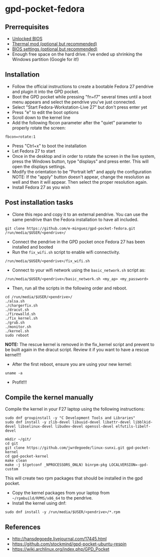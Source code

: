 # gpd-pocket-fedora

## Prerrequisites

* [Unlocked BIOS](https://www.reddit.com/r/GPDPocket/comments/6q74en/unlocked_gpd_pocket_bios/)
* [Thermal mod (optional but recommended)](https://www.reddit.com/r/GPDPocket/comments/6lbb7c/modding_gpd_pockets_cooling_now_with_pictures/)
* [BIOS settings (optional but recommended)](https://www.reddit.com/r/GPDPocket/comments/6s7zck/my_unlocked_bios_working_settings_dptf_limit/)
* Enough free space on the hard drive. I've ended up shrinking the Windows partition (Google for it!)

## Installation

* Follow the official instructions to create a bootable
Fedora 27 pendrive and plugin it into the GPD pocket.
* Boot the GPD pocket while pressing "fn+f7" several times until a boot menu
appears and select the pendrive you've just connected.
* Select "Start Fedora-Workstation-Live 27" but don't press enter yet
* Press "e" to edit the boot options
* Scroll down to the kernel line
* Add the following fbcon parameter after the "quiet" parameter to properly rotate the screen:
```
fbcon=rotate:1
```
* Press "Ctrl+x" to boot the installation
* Let Fedora 27 to start
* Once in the desktop and in order to rotate the screen in the live system, press the Windows button, type "displays" and press enter. This will open the displays settings.
* Modify the orientation to be "Portrait left" and apply the configuration
NOTE: If the "apply" button doesn't appear, change the resolution as well and then it will appear. Then select the proper resolution again.
* Install Fedora 27 as you wish

## Post installation tasks

* Clone this repo and copy it to an external pendrive. You can use the same
pendrive than the Fedora installation to have all included.
```
git clone https://github.com/e-minguez/gpd-pocket-fedora.git /run/media/$USER/<pendrive>/
```
* Connect the pendrive in the GPD pocket once Fedora 27 has been installed and booted
* Run the `fix_wifi.sh` script to enable wifi connectivity.
```
/run/media/$USER/<pendrive>/fix_wifi.sh
```
* Connect to your wifi network using the `basic_network.sh` script as:
```
/run/media/$USER/<pendrive>/basic_network.sh <my_ap> <my_password>
```
* Then, run all the scripts in the following order and reboot.
```
cd /run/media/$USER/<pendrive>/
./alsa.sh
./chargerfix.sh
./dracut.sh
./firewalld.sh
./fix_kernel.sh
./grub.sh
./monitor.sh
./kernel.sh
sudo reboot
```

**NOTE:** The rescue kernel is removed in the fix_kernel script and
prevent to be built again in the dracut script. Review it if you want
to have a rescue kernel!!!

* After the first reboot, ensure you are using your new kernel:
```
uname -a
```
* Profit!!!

## Compile the kernel manually

Compile the kernel in your F27 laptop using the following instructions:

```
sudo dnf groupinstall -y "C Development Tools and Libraries"
sudo dnf install -y zlib-devel libuuid-devel libattr-devel libblkid-devel libselinux-devel libudev-devel openssl-devel elfutils-libelf-devel

mkdir ~/git/
cd git
git clone https://github.com/jwrdegoede/linux-sunxi.git gpd-pocket-kernel
cd gpd-pocket-kernel
make clean
make -j $(getconf _NPROCESSORS_ONLN) binrpm-pkg LOCALVERSION=-gpd-custom
```

This will create two rpm packages that should be installed in the gpd pocket.

* Copy the kernel packages from your laptop from `~/rpmbuild/RPMS/x86_64` to the pendrive.
* Install the kernel using dnf:
```
sudo dnf install -y /run/media/$USER/<pendrive>/*.rpm
```

## References
* http://hansdegoede.livejournal.com/17445.html
* https://github.com/stockmind/gpd-pocket-ubuntu-respin
* https://wiki.archlinux.org/index.php/GPD_Pocket
